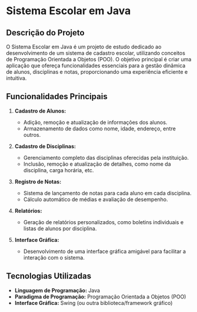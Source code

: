 # Sistema Escolar em Java

## Descrição do Projeto

O Sistema Escolar em Java é um projeto de estudo dedicado ao desenvolvimento de um sistema de cadastro escolar, utilizando conceitos de Programação Orientada a Objetos (POO). O objetivo principal é criar uma aplicação que ofereça funcionalidades essenciais para a gestão dinâmica de alunos, disciplinas e notas, proporcionando uma experiência eficiente e intuitiva.

## Funcionalidades Principais

1. **Cadastro de Alunos:**
   - Adição, remoção e atualização de informações dos alunos.
   - Armazenamento de dados como nome, idade, endereço, entre outros.

2. **Cadastro de Disciplinas:**
   - Gerenciamento completo das disciplinas oferecidas pela instituição.
   - Inclusão, remoção e atualização de detalhes, como nome da disciplina, carga horária, etc.

3. **Registro de Notas:**
   - Sistema de lançamento de notas para cada aluno em cada disciplina.
   - Cálculo automático de médias e avaliação de desempenho.

4. **Relatórios:**
   - Geração de relatórios personalizados, como boletins individuais e listas de alunos por disciplina.

5. **Interface Gráfica:**
   - Desenvolvimento de uma interface gráfica amigável para facilitar a interação com o sistema.

## Tecnologias Utilizadas

- **Linguagem de Programação:** Java
- **Paradigma de Programação:** Programação Orientada a Objetos (POO)
- **Interface Gráfica:** Swing (ou outra biblioteca/framework gráfico)
